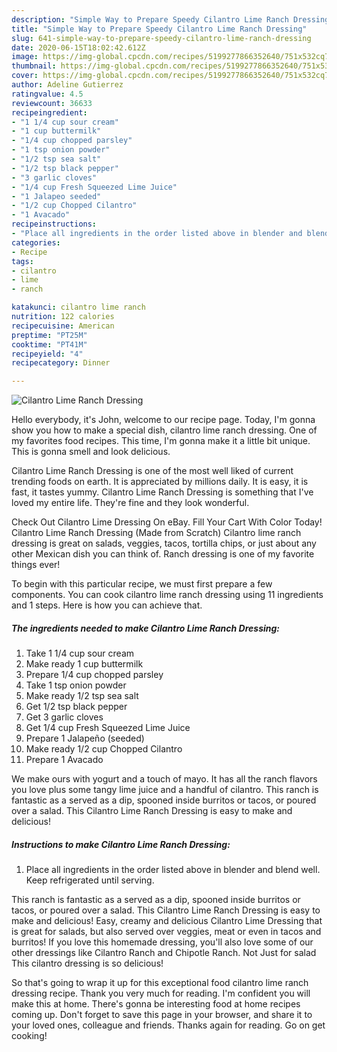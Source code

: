 ```yaml
---
description: "Simple Way to Prepare Speedy Cilantro Lime Ranch Dressing"
title: "Simple Way to Prepare Speedy Cilantro Lime Ranch Dressing"
slug: 641-simple-way-to-prepare-speedy-cilantro-lime-ranch-dressing
date: 2020-06-15T18:02:42.612Z
image: https://img-global.cpcdn.com/recipes/5199277866352640/751x532cq70/cilantro-lime-ranch-dressing-recipe-main-photo.jpg
thumbnail: https://img-global.cpcdn.com/recipes/5199277866352640/751x532cq70/cilantro-lime-ranch-dressing-recipe-main-photo.jpg
cover: https://img-global.cpcdn.com/recipes/5199277866352640/751x532cq70/cilantro-lime-ranch-dressing-recipe-main-photo.jpg
author: Adeline Gutierrez
ratingvalue: 4.5
reviewcount: 36633
recipeingredient:
- "1 1/4 cup sour cream"
- "1 cup buttermilk"
- "1/4 cup chopped parsley"
- "1 tsp onion powder"
- "1/2 tsp sea salt"
- "1/2 tsp black pepper"
- "3 garlic cloves"
- "1/4 cup Fresh Squeezed Lime Juice"
- "1 Jalapeo seeded"
- "1/2 cup Chopped Cilantro"
- "1 Avacado"
recipeinstructions:
- "Place all ingredients in the order listed above in blender and blend well. Keep refrigerated until serving."
categories:
- Recipe
tags:
- cilantro
- lime
- ranch

katakunci: cilantro lime ranch 
nutrition: 122 calories
recipecuisine: American
preptime: "PT25M"
cooktime: "PT41M"
recipeyield: "4"
recipecategory: Dinner

---
```



![Cilantro Lime Ranch Dressing](https://img-global.cpcdn.com/recipes/5199277866352640/751x532cq70/cilantro-lime-ranch-dressing-recipe-main-photo.jpg)

Hello everybody, it's John, welcome to our recipe page. Today, I'm gonna show you how to make a special dish, cilantro lime ranch dressing. One of my favorites food recipes. This time, I'm gonna make it a little bit unique. This is gonna smell and look delicious.

Cilantro Lime Ranch Dressing is one of the most well liked of current trending foods on earth. It is appreciated by millions daily. It is easy, it is fast, it tastes yummy. Cilantro Lime Ranch Dressing is something that I've loved my entire life. They're fine and they look wonderful.

Check Out Cilantro Lime Dressing On eBay. Fill Your Cart With Color Today! Cilantro Lime Ranch Dressing (Made from Scratch) Cilantro lime ranch dressing is great on salads, veggies, tacos, tortilla chips, or just about any other Mexican dish you can think of. Ranch dressing is one of my favorite things ever!


To begin with this particular recipe, we must first prepare a few components. You can cook cilantro lime ranch dressing using 11 ingredients and 1 steps. Here is how you can achieve that.

<!--inarticleads1-->

##### The ingredients needed to make Cilantro Lime Ranch Dressing:

1. Take 1 1/4 cup sour cream
1. Make ready 1 cup buttermilk
1. Prepare 1/4 cup chopped parsley
1. Take 1 tsp onion powder
1. Make ready 1/2 tsp sea salt
1. Get 1/2 tsp black pepper
1. Get 3 garlic cloves
1. Get 1/4 cup Fresh Squeezed Lime Juice
1. Prepare 1 Jalapeño (seeded)
1. Make ready 1/2 cup Chopped Cilantro
1. Prepare 1 Avacado


We make ours with yogurt and a touch of mayo. It has all the ranch flavors you love plus some tangy lime juice and a handful of cilantro. This ranch is fantastic as a served as a dip, spooned inside burritos or tacos, or poured over a salad. This Cilantro Lime Ranch Dressing is easy to make and delicious! 

<!--inarticleads2-->

##### Instructions to make Cilantro Lime Ranch Dressing:

1. Place all ingredients in the order listed above in blender and blend well. Keep refrigerated until serving.


This ranch is fantastic as a served as a dip, spooned inside burritos or tacos, or poured over a salad. This Cilantro Lime Ranch Dressing is easy to make and delicious! Easy, creamy and delicious Cilantro Lime Dressing that is great for salads, but also served over veggies, meat or even in tacos and burritos! If you love this homemade dressing, you&#39;ll also love some of our other dressings like Cilantro Ranch and Chipotle Ranch. Not Just for salad This cilantro dressing is so delicious! 

So that's going to wrap it up for this exceptional food cilantro lime ranch dressing recipe. Thank you very much for reading. I'm confident you will make this at home. There's gonna be interesting food at home recipes coming up. Don't forget to save this page in your browser, and share it to your loved ones, colleague and friends. Thanks again for reading. Go on get cooking!
